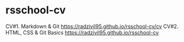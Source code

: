 # rsschool-cv
CV#1. Markdown & Git https://radzivil95.github.io/rsschool-cv/cv
CV#2. HTML, CSS & Git Basics https://radzivil95.github.io/rsschool-cv


